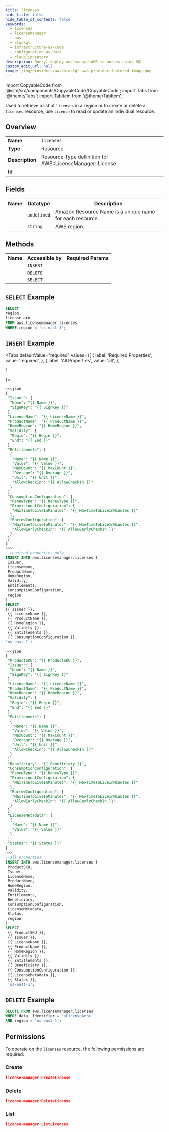 ```yaml
---
title: licenses
hide_title: false
hide_table_of_contents: false
keywords:
  - licenses
  - licensemanager
  - aws
  - stackql
  - infrastructure-as-code
  - configuration-as-data
  - cloud inventory
description: Query, deploy and manage AWS resources using SQL
custom_edit_url: null
image: /img/providers/aws/stackql-aws-provider-featured-image.png
---
```


import CopyableCode from '@site/src/components/CopyableCode/CopyableCode';
import Tabs from '@theme/Tabs';
import TabItem from '@theme/TabItem';


Used to retrieve a list of <code>licenses</code> in a region or to create or delete a <code>licenses</code> resource, use <code>license</code> to read or update an individual resource.

## Overview
<table><tbody>
<tr><td><b>Name</b></td><td><code>licenses</code></td></tr>
<tr><td><b>Type</b></td><td>Resource</td></tr>
<tr><td><b>Description</b></td><td>Resource Type definition for AWS::LicenseManager::License</td></tr>
<tr><td><b>Id</b></td><td><CopyableCode code="aws.licensemanager.licenses" /></td></tr>
</tbody></table>

## Fields
<table><tbody>
<tr><th>Name</th><th>Datatype</th><th>Description</th></tr>
<tr><td><CopyableCode code="license_arn" /></td><td><code>undefined</code></td><td>Amazon Resource Name is a unique name for each resource.</td></tr>
<tr><td><CopyableCode code="region" /></td><td><code>string</code></td><td>AWS region.</td></tr>

</tbody></table>

## Methods

<table><tbody>
  <tr>
    <th>Name</th>
    <th>Accessible by</th>
    <th>Required Params</th>
  </tr>
  <tr>
    <td><CopyableCode code="create_resource" /></td>
    <td><code>INSERT</code></td>
    <td><CopyableCode code="data__DesiredState, region" /></td>
  </tr>
  <tr>
    <td><CopyableCode code="delete_resource" /></td>
    <td><code>DELETE</code></td>
    <td><CopyableCode code="data__Identifier, region" /></td>
  </tr>
  <tr>
    <td><CopyableCode code="list_resource" /></td>
    <td><code>SELECT</code></td>
    <td><CopyableCode code="region" /></td>
  </tr>
</tbody></table>

## `SELECT` Example
```sql
SELECT
region,
license_arn
FROM aws.licensemanager.licenses
WHERE region = 'us-east-1';
```

## `INSERT` Example

<Tabs
    defaultValue="required"
    values={[
      { label: 'Required Properties', value: 'required', },
      { label: 'All Properties', value: 'all', },

    ]
}>
<TabItem value="required">

```sql
<<<json
{
 "Issuer": {
  "Name": "{{ Name }}",
  "SignKey": "{{ SignKey }}"
 },
 "LicenseName": "{{ LicenseName }}",
 "ProductName": "{{ ProductName }}",
 "HomeRegion": "{{ HomeRegion }}",
 "Validity": {
  "Begin": "{{ Begin }}",
  "End": "{{ End }}"
 },
 "Entitlements": [
  {
   "Name": "{{ Name }}",
   "Value": "{{ Value }}",
   "MaxCount": "{{ MaxCount }}",
   "Overage": "{{ Overage }}",
   "Unit": "{{ Unit }}",
   "AllowCheckIn": "{{ AllowCheckIn }}"
  }
 ],
 "ConsumptionConfiguration": {
  "RenewType": "{{ RenewType }}",
  "ProvisionalConfiguration": {
   "MaxTimeToLiveInMinutes": "{{ MaxTimeToLiveInMinutes }}"
  },
  "BorrowConfiguration": {
   "MaxTimeToLiveInMinutes": "{{ MaxTimeToLiveInMinutes }}",
   "AllowEarlyCheckIn": "{{ AllowEarlyCheckIn }}"
  }
 }
}
>>>
--required properties only
INSERT INTO aws.licensemanager.licenses (
 Issuer,
 LicenseName,
 ProductName,
 HomeRegion,
 Validity,
 Entitlements,
 ConsumptionConfiguration,
 region
)
SELECT 
{{ Issuer }},
 {{ LicenseName }},
 {{ ProductName }},
 {{ HomeRegion }},
 {{ Validity }},
 {{ Entitlements }},
 {{ ConsumptionConfiguration }},
'us-east-1';
```

</TabItem>
<TabItem value="all">

```sql
<<<json
{
 "ProductSKU": "{{ ProductSKU }}",
 "Issuer": {
  "Name": "{{ Name }}",
  "SignKey": "{{ SignKey }}"
 },
 "LicenseName": "{{ LicenseName }}",
 "ProductName": "{{ ProductName }}",
 "HomeRegion": "{{ HomeRegion }}",
 "Validity": {
  "Begin": "{{ Begin }}",
  "End": "{{ End }}"
 },
 "Entitlements": [
  {
   "Name": "{{ Name }}",
   "Value": "{{ Value }}",
   "MaxCount": "{{ MaxCount }}",
   "Overage": "{{ Overage }}",
   "Unit": "{{ Unit }}",
   "AllowCheckIn": "{{ AllowCheckIn }}"
  }
 ],
 "Beneficiary": "{{ Beneficiary }}",
 "ConsumptionConfiguration": {
  "RenewType": "{{ RenewType }}",
  "ProvisionalConfiguration": {
   "MaxTimeToLiveInMinutes": "{{ MaxTimeToLiveInMinutes }}"
  },
  "BorrowConfiguration": {
   "MaxTimeToLiveInMinutes": "{{ MaxTimeToLiveInMinutes }}",
   "AllowEarlyCheckIn": "{{ AllowEarlyCheckIn }}"
  }
 },
 "LicenseMetadata": [
  {
   "Name": "{{ Name }}",
   "Value": "{{ Value }}"
  }
 ],
 "Status": "{{ Status }}"
}
>>>
--all properties
INSERT INTO aws.licensemanager.licenses (
 ProductSKU,
 Issuer,
 LicenseName,
 ProductName,
 HomeRegion,
 Validity,
 Entitlements,
 Beneficiary,
 ConsumptionConfiguration,
 LicenseMetadata,
 Status,
 region
)
SELECT 
 {{ ProductSKU }},
 {{ Issuer }},
 {{ LicenseName }},
 {{ ProductName }},
 {{ HomeRegion }},
 {{ Validity }},
 {{ Entitlements }},
 {{ Beneficiary }},
 {{ ConsumptionConfiguration }},
 {{ LicenseMetadata }},
 {{ Status }},
 'us-east-1';
```

</TabItem>
</Tabs>

## `DELETE` Example

```sql
DELETE FROM aws.licensemanager.licenses
WHERE data__Identifier = '<LicenseArn>'
AND region = 'us-east-1';
```

## Permissions

To operate on the <code>licenses</code> resource, the following permissions are required:

### Create
```json
license-manager:CreateLicense
```

### Delete
```json
license-manager:DeleteLicense
```

### List
```json
license-manager:ListLicenses
```

